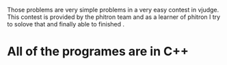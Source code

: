 Those problems are very simple problems in a very easy contest in vjudge.
This contest is provided by the phitron team and as a learner of phitron I try to solove that and finally able to finished .

<h1> All of the programes are in C++</h1>
